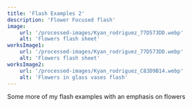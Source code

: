 ```yaml
---
title: 'Flash Examples 2'
description: 'Flower Focused flash'
image:
    url: '/processed-images/Kyan_rodriguez_77D573DD.webp'
    alt: 'Flowers flash sheet'
worksImage1:
    url: '/processed-images/Kyan_rodriguez_77D573DD.webp'
    alt: 'Flowers flash sheet'
worksImage2:
    url: '/processed-images/Kyan_rodriguez_C83D9B14.webp'
    alt: 'Flowers in glass vases flash'
---
```


Some more of my flash examples with an emphasis on flowers
